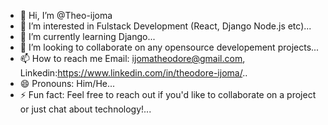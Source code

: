 - 👋 Hi, I’m @Theo-ijoma
- 👀 I’m interested in Fulstack Development (React, Django Node.js etc)...
- 🌱 I’m currently learning Django...
- 💞️ I’m looking to collaborate on any opensource developement projects...
- 📫 How to reach me Email: ijomatheodore@gmail.com, Linkedin:https://www.linkedin.com/in/theodore-ijoma/..
- 😄 Pronouns: Him/He...
- ⚡ Fun fact: Feel free to reach out if you'd like to collaborate on a project or just chat about technology!...

<!---
Theo-ijoma/Theo-ijoma is a ✨ special ✨ repository because its `README.md` (this file) appears on your GitHub profile.
You can click the Preview link to take a look at your changes.
--->
